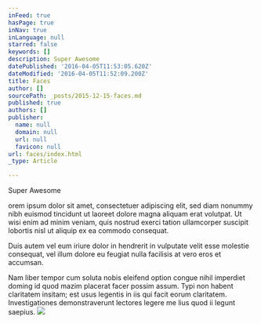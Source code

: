 ```yaml
---
inFeed: true
hasPage: true
inNav: true
inLanguage: null
starred: false
keywords: []
description: Super Awesome
datePublished: '2016-04-05T11:53:05.620Z'
dateModified: '2016-04-05T11:52:09.200Z'
title: Faces
author: []
sourcePath: _posts/2015-12-15-faces.md
published: true
authors: []
publisher:
  name: null
  domain: null
  url: null
  favicon: null
url: faces/index.html
_type: Article

---
```

Super Awesome

orem ipsum dolor sit amet, consectetuer adipiscing elit, sed diam nonummy nibh euismod tincidunt ut laoreet dolore magna aliquam erat volutpat. Ut wisi enim ad minim veniam, quis nostrud exerci tation ullamcorper suscipit lobortis nisl ut aliquip ex ea commodo consequat.

Duis autem vel eum iriure dolor in hendrerit in vulputate velit esse molestie consequat, vel illum dolore eu feugiat nulla facilisis at vero eros et accumsan.

Nam liber tempor cum soluta nobis eleifend option congue nihil imperdiet doming id quod mazim placerat facer possim assum. Typi non habent claritatem insitam; est usus legentis in iis qui facit eorum claritatem. Investigationes demonstraverunt lectores legere me lius quod ii legunt saepius.
![](https://the-grid-user-content.s3-us-west-2.amazonaws.com/d2efa9be-e52d-4c86-a6f8-72ae74b3e749.jpg)